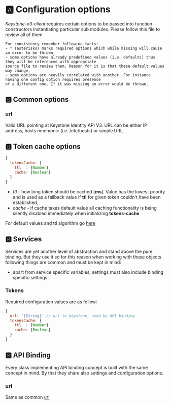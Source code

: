 # :a: Configuration options

*Keystone-v3-client* requires certain options to be passed into function constructors instantiating particular
sub modules. Please follow this file to review all of them

    For consistency remember following facts:
    - * (asterisks) marks required options which while missing will cause an error to be thrown,
    - some options have already predefined values (i.e. defaults) thus they will be referenced with appropriate
    source file to review them. Reason for it is that these default values may change,
    - some options are heavily correlated with another. For instance having one config option requires presence
    of a different one. If it was missing an error would be thrown.

## :b: Common options

### url <a name="common.url"></a>

Valid URL pointing at Keystone Identity API V3. URL can be either IP address,
hosts mnemonic (i.e. /etc/hosts) or simple URL.

## :b: Token cache options

```javascript
{
  tokensCache: {
    ttl  : {Number}
    cache: {Boolean}
  }
}
```

- *ttl*  - how long token should be cached [**ms**]. Value has the lowest
priority and is used as a fallback value if **ttl** for given token couldn't have been
established,
- *cache* - if cache takes default value all caching functionality is being
silently disabled immediately when initializing **tokens-cache**

For default values and ttl algorithm go [here](lib/services/tokens-cache.js)

## :b: Services

Services are yet another level of abstraction and stand above the pure binding.
But they use it so for this reason when working with these objects following things
are common and must be kept in mind:
* apart from service specific variables, settings must also include binding
specific settings

### Tokens

Required configuration values are as follow:
```javascript
{
  url: '{String}' // url to keystone, used by API binding
  tokensCache: {
    ttl  : {Number}
    cache: {Boolean}
  }
}
```

## :b: API Binding

Every class implementing API binding concept is built with the same concept in mind.
By that they share also settings and configuration options.

### url

Same as common [url](common.url)
